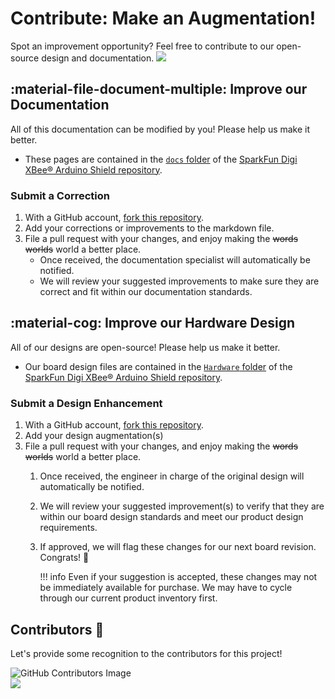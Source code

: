# Contribute: Make an Augmentation!
Spot an improvement opportunity? Feel free to contribute to our open-source design and documentation. <a href="https://github.com/sparkfun/SparkFun_Digi_XBee_Arduino_Shield-USB-C/pulls" alt="Pull Requests"><img src="https://img.shields.io/github/issues-pr/sparkfun/SparkFun_Digi_XBee_Arduino_Shield-USB-C.svg" /></a>

## :material-file-document-multiple:&nbsp;Improve our Documentation
All of this documentation can be modified by you! Please help us make it better.

* These pages are contained in the [`docs` folder](https://github.com/sparkfun/SparkFun_Digi_XBee_Arduino_Shield-USB-C/tree/main/docs) of the [SparkFun Digi XBee® Arduino Shield repository](https://github.com/sparkfun/SparkFun_Digi_XBee_Arduino_Shield-USB-C).

<!-- ### :material-source-pull:&nbsp;Submit a Correction -->
### Submit a Correction

1. With a GitHub account, [fork this repository](https://github.com/sparkfun/SparkFun_Digi_XBee_Arduino_Shield-USB-C/fork).
2. Add your corrections or improvements to the markdown file.
3. File a pull request with your changes, and enjoy making the ~~words~~ ~~worlds~~ world a better place.
	* Once received, the documentation specialist will automatically be notified.
	* We will review your suggested improvements to make sure they are correct and fit within our documentation standards.

## :material-cog:&nbsp;Improve our Hardware Design
All of our designs are open-source! Please help us make it better.

* Our board design files are contained in the [`Hardware` folder](https://github.com/sparkfun/SparkFun_Digi_XBee_Arduino_Shield-USB-C/tree/main/Hardware) of the [SparkFun Digi XBee® Arduino Shield repository](https://github.com/sparkfun/SparkFun_Digi_XBee_Arduino_Shield-USB-C).

<!-- ### :material-source-pull:&nbsp;Submit a Design Enhancement -->
### Submit a Design Enhancement

1. With a GitHub account, [fork this repository](https://github.com/sparkfun/SparkFun_Digi_XBee_Arduino_Shield-USB-C/fork).
2. Add your design augmentation(s)
3. File a pull request with your changes, and enjoy making the ~~words~~ ~~worlds~~ world a better place.
	1. Once received, the engineer in charge of the original design will automatically be notified.
	2. We will review your suggested improvement(s) to verify that they are within our board design standards and meet our product design requirements.
	3. If approved, we will flag these changes for our next board revision. Congrats! 🍻

		!!! info
			Even if your suggestion is accepted, these changes may not be immediately available for purchase. We may have to cycle through our current product inventory first.

## Contributors&nbsp;:clap:
Let's provide some recognition to the contributors for this project!

![GitHub Contributors Image](https://contrib.rocks/image?repo=sparkfun/SparkFun_Digi_XBee_Arduino_Shield-USB-C)
<br>
<a href="https://github.com/sparkfun/SparkFun_Digi_XBee_Arduino_Shield-USB-C/pulls" alt="Pull Requests"><img src="https://img.shields.io/github/contributors/sparkfun/SparkFun_Digi_XBee_Arduino_Shield-USB-C.svg" /></a>